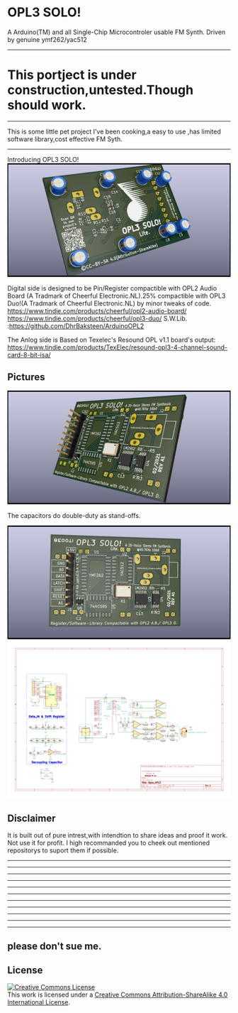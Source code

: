 # OPL3 SOLO!
A Arduino(TM) and all Single-Chip Microcontroler usable FM Synth. Driven by genuine ymf262/yac512
_______________________________________________________________________________
# This portject is under construction,untested.Though should work.
-------------------------------------------------------------------------------

This is some little pet project I've been cooking,a easy to use ,has limited software library,cost effective FM Syth.  
_________________________________________________
Introducing OPL3 SOLO!
![foo](https://github.com/gtr3qq/opl3_solo/blob/main/opl3.png?raw=true "bar")

Digital side is designed to be Pin/Register compactible with OPL2 Audio Board (A Tradmark of Cheerful Electronic.NL).25% compactible with OPL3 Duo!(A Tradmark of Cheerful Electronic.NL) by minor tweaks of code.
https://www.tindie.com/products/cheerful/opl2-audio-board/
https://www.tindie.com/products/cheerful/opl3-duo/
S.W.Lib. :https://github.com/DhrBaksteen/ArduinoOPL2

The Anlog side is Based on Texelec's Resound OPL v1.1 board's output:
https://www.tindie.com/products/TexElec/resound-opl3-4-channel-sound-card-8-bit-isa/

Pictures
------------
![foo](https://github.com/gtr3qq/opl3_solo/blob/main/opl31.png?raw=true "bar")

The capacitors do double-duty as stand-offs.

![foo](https://github.com/gtr3qq/opl3_solo/blob/main/opl32.png?raw=true "bar")
![foo](https://github.com/gtr3qq/opl3_solo/blob/main/sch.png?raw=true "bar")



Disclaimer
-----------
It is built out of pure intrest,with intendtion to share ideas and proof it work.
Not use it for profit.
I high recommanded you to cheek out mentioned repositorys to suport them if possible.

--------
--------
--------
--------
--------
--------
--------
--------
--------
--------
--------
please don't sue me.
--------

License
------------
<a rel="license" href="http://creativecommons.org/licenses/by-sa/4.0/"><img alt="Creative Commons License" style="border-width:0" src="https://i.creativecommons.org/l/by-sa/4.0/88x31.png" /></a><br />This work is licensed under a <a rel="license" href="http://creativecommons.org/licenses/by-sa/4.0/">Creative Commons Attribution-ShareAlike 4.0 International License</a>.
